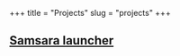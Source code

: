 +++
title = "Projects"
slug = "projects"
+++

## [Samsara launcher](https://github.com/Aanchi-glitch2744/Samsara-launcher)